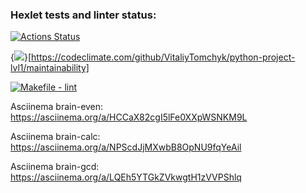 ### Hexlet tests and linter status:
[![Actions Status](https://github.com/VitaliyTomchyk/python-project-lvl1/workflows/hexlet-check/badge.svg)](https://github.com/VitaliyTomchyk/python-project-lvl1/actions)

{<img src="https://api.codeclimate.com/v1/badges/b801dc871d0d3908d06c/maintainability" />}[https://codeclimate.com/github/VitaliyTomchyk/python-project-lvl1/maintainability]

[![Makefile - lint](https://github.com/VitaliyTomchyk/python-project-lvl1/actions/workflows/lint-test.yml/badge.svg)](https://github.com/VitaliyTomchyk/python-project-lvl1/actions/workflows/lint-test.yml)

Asciinema brain-even: https://asciinema.org/a/HCCaX82cgI5lFe0XXpWSNKM9L

Asciinema brain-calc: https://asciinema.org/a/NPScdJjMXwbB8OpNU9fqYeAil

Asciinema brain-gcd: https://asciinema.org/a/LQEh5YTGkZVkwgtH1zVVPShlq
